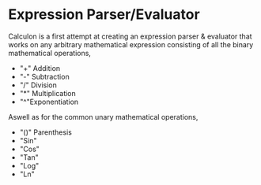 
# Expression Parser/Evaluator
Calculon is a first attempt  at creating an expression parser & evaluator that works on any arbitrary mathematical expression consisting of all the binary mathematical operations,
 - "+" Addition
 - "-" Subtraction
 - "/" Division
 - "*" Multiplication
 - "^"Exponentiation
 
 Aswell as for the common unary mathematical operations,
 - "()" Parenthesis
- "Sin"
- "Cos"
- "Tan"
- "Log"
- "Ln"
